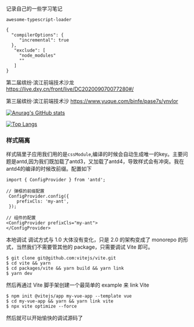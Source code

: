 记录自己的一些学习笔记 





`awesome-typescript-loader`

```
{
  "compilerOptions": {
  	 "incremental": true 
  },
   "exclude": [
     "node_modules"
     ""
   ]
}
```

 





第二届缤纷·滨江前端技术沙龙  https://live.dxy.cn/front/live/DC202009070077280#/

 第三届缤纷·滨江前端技术沙 https://www.yuque.com/binfe/pase7s/ynvlor

[![Anurag's GitHub stats](https://github-readme-stats.vercel.app/api?username=hualigushi)](https://github.com/anuraghazra/github-readme-stats)

[![Top Langs](https://github-readme-stats.vercel.app/api/top-langs/?username=hualigushi)](https://github.com/anuraghazra/github-readme-stats)







### 样式隔离

样式隔里子应用我们用的是`cssModule`,编译的时候会自动生成唯一的key。主要问题是antd,因为我们既加载了antd3，又加载了antd4，导致样式会有冲突。我在antd4的编译的时候改前缀。配置如下

```
import { ConfigProvider } from 'antd';

// 弹框的前缀配置
 ConfigProvider.config({
    prefixCls: 'my-ant',
 });

// 组件的配置
<ConfigProvider prefixCls="my-ant">
</ConfigProvider>
```



本地调试
调试方式与 1.0 大体没有变化，只是 2.0 的架构变成了 monorepo 的形式，当然我们不需要管其他的 package，只需要调试 Vite 即可。
```
$ git clone git@github.com:vitejs/vite.git
$ cd vite && yarn
$ cd packages/vite && yarn build && yarn link
$ yarn dev
```
然后再通过 Vite 脚手架创建一个最简单的 example 来 link Vite
```
$ npm init @vitejs/app my-vue-app --template vue
$ cd my-vue-app && yarn && yarn link vite
$ npx vite optimize --force
```
然后就可以开始愉快的调试源码了
